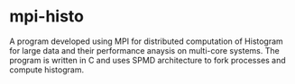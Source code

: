 # mpi-histo
A program developed using MPI for distributed computation of Histogram for large data and their performance anaysis on multi-core systems. The program is written in C and uses SPMD architecture to fork processes and compute histogram.
